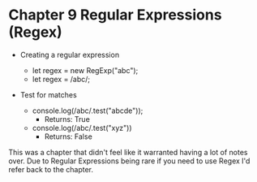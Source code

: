 # Chapter 9 Regular Expressions (Regex)

- Creating a regular expression
  - let regex = new RegExp("abc");
  - let regex = /abc/;

- Test for matches
  - console.log(/abc/.test("abcde"));
    - Returns: True
  - console.log(/abc/.test("xyz"))
    - Returns: False

This was a chapter that didn't feel like it warranted having a lot of notes over.
Due to Regular Expressions being rare if you need to use Regex I'd refer back to the chapter.